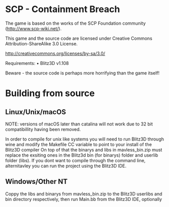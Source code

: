 # SCP - Containment Breach

The game is based on the works of the SCP Foundation community (http://www.scp-wiki.net/).

This game and the source code are licensed under Creative Commons Attribution-ShareAlike 3.0 License.

http://creativecommons.org/licenses/by-sa/3.0/

Requirements:
•	Blitz3D v1.108

Beware - the source code is perhaps more horrifying than the game itself!

# Building from source 

## Linux/Unix/macOS

NOTE: versions of macOS later than catalina will not work due to 32 bit compatibillity 
having been removed.

In order to compile for unix like systems you will need to run Blitz3D through wine
and modify the Makefile CC variable to point to your install of the Blitz3D compiler 
On top of that the binarys and libs in mavless_bin.zip must replace the exsiting ones in the Blitz3d 
bin (for binarys) folder and userlib folder (libs). If you dont want to compile through the command line, 
alternitavley you can run the project using the Blitz3D IDE.

## Windows/Other NT 
Coppy the libs and binarys from mavless_bin.zip to the Blitz3D userlibs and bin directory
respectively, then run Main.bb from the Blitz3D IDE, optionally 
